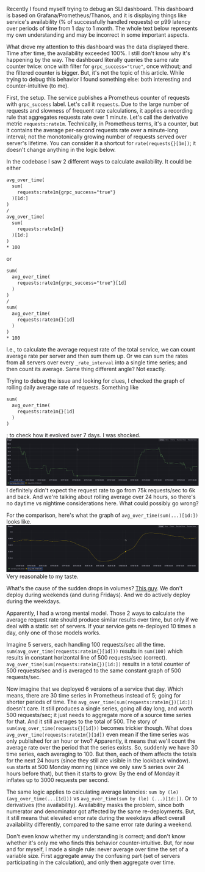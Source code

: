 Recently I found myself trying to debug an SLI dashboard. This dashboard is based on Grafana/Prometheus/Thanos,
and it is displaying things like service's availability (% of successfully handled requests) or p99 latency over 
periods of time from 1 day to 1 month. The whole text below represents my own understanding and may be incorrect in
some important aspects.

What drove my attention to this dashboard was the data displayed there. Time after time, the 
availability exceeded 100%. I still don't know why it's happening by the way. The dashboard literally queries the same
rate counter twice: once with filter for `grpc_success="true"`, once without; and the filtered counter is bigger. 
But, it's not the topic of this article. 
While trying to debug this behavior I found something else: both interesting and counter-intuitive (to me).

First, the setup. The service publishes a Prometheus counter of requests with `grpc_success` label. 
Let's call it `requests`. Due to the large number of requests and slowness of frequent rate calculations,
it applies a recording rule that aggregates requests rate over 1 minute. Let's call the derivative metric
`requests:rate1m`. Technically, in Prometheus terms, it's a counter, but it contains the average per-second requests rate 
over a minute-long interval; not the monotonically growing number of requests served over server's lifetime. 
You can consider it a shortcut for `rate(requests{}[1m])`; it doesn't change anything in the logic below.

In the codebase I saw 2 different ways to calculate availability. It could be either 
```
avg_over_time(
  sum(
    requests:rate1m{grpc_success="true"}
  )[1d:]
)
/
avg_over_time(
  sum(
    requests:rate1m{}
  )[1d:]
)
* 100
```
or
```
sum(
  avg_over_time(
    requests:rate1m{grpc_success="true"}[1d]
  )
)
/
sum(
  avg_over_time(
    requests:rate1m{}[1d]
  )
)
* 100
```

I.e., to calculate the average request rate of the total service, we can count average rate per server and then 
sum them up. Or we can sum the rates from all servers over every `_rate_interval` into a single time series; 
and then count its average. Same thing different angle? Not exactly.

Trying to debug the issue and looking for clues, I checked the graph of rolling daily average rate of requests. Something like
```
sum(
  avg_over_time(
    requests:rate1m{}[1d]
  )
)
```
; to check how it evolved over 7 days. I was shocked.
![](/images/averages_in_metrics/graph2.png)
I definitely didn't expect the request rate to go from 75k requests/sec to 6k and back. And we're talking about 
rolling average over 24 hours, so there's no daytime vs nightime considerations here. What could possibly go wrong?

For the comparison, here's what the graph of `avg_over_time(sum(...)[1d:])` looks like.
![](/images/averages_in_metrics/graph1.png)
Very reasonable to my taste.

What's the cause of the sudden drops in volumes? [This guy](https://en.wikipedia.org/wiki/The_Weeknd). 
We don't deploy during weekends (and during Fridays). And we do actively deploy during the weekdays.

Apparently, I had a wrong mental model. Those 2 ways to calculate the average request rate should produce similar 
results over time, but only if we deal with a static set of servers. If your service gets re-deployed 10 times a day,
only one of those models works.

Imagine 5 servers, each handling 100 requests/sec all the time. 
`sum(avg_over_time(requests:rate1m{}[1d]))` results in `sum(100)` 
which results in constant horizontal line of 500 requests/sec (correct). 
`avg_over_time(sum(requests:rate1m{})[1d:])` results in
a total counter of 500 requests/sec and is averaged to the same constant graph of 500 requests/sec.

Now imagine that we deployed 6 versions of a service that day. 
Which means, there are 30 time series in Prometheus instead of 5; going for shorter periods of time.
The `avg_over_time(sum(requests:rate1m{})[1d:])` doesn't care. It still produces a single series, going all day long, and 
worth 500 requests/sec; it just needs to aggregate more of a source time series for that. 
And it still averages to the total of 500. 
The story of `sum(avg_over_time(requests{}[1d]))` becomes trickier though. 
What does `avg_over_time(requests:rate1m{}[1d])` even mean if the time series was only published for an hour or two? 
Apparently, it means that we'll count the average rate over the period that the series exists. So, suddenly we have 30
time series, each averaging to 100. But then, each of them affects the totals for the next 24 hours 
(since they still are visible in the lookback window).
`sum` starts at 500 Monday morning (since we only saw 5 series over 24 hours before that),
but then it starts to grow. By the end of Monday it inflates up to 3000 requests per second.

The same logic applies to calculating average latencies: `sum by (le) (avg_over_time(...[1d]))` vs `avg_over_time(sum by (le) (...)[1d:])`.
Or to derivatives (the availability). Availability masks the problem, since both numerator and denominator
got affected by the same re-deployments. 
But, it still means that elevated error rate during the weekdays affect overall availability differently, 
compared to the same error rate during a weekend.

Don't even know whether my understanding is correct; and don't know whether it's only me who finds this behavior 
counter-intuitive. But, for now and for myself, I made a single rule: never average over time the set of a variable size.
First aggregate away the confusing part (set of servers participating in the calculation), and only then aggregate over time.
